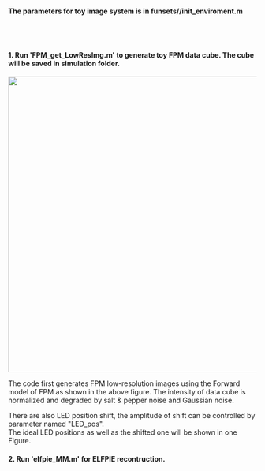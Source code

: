 #### The parameters for toy image system is in funsets//init_enviroment.m <br>
<br>
<br>


#### 1. Run 'FPM_get_LowResImg.m' to generate toy FPM data cube. The cube will be saved in simulation folder. <br>

<img src="https://github.com/ShuheZhang-MUMC/elfpie_algorithm/blob/main/toy-experiment/figure_support/Fig1.png" width = "600" alt="" align=center />
</div>

The code first generates FPM low-resolution images using the Forward model of FPM as shown in the above figure.
The intensity of data cube is normalized and degraded by salt & pepper noise and Gaussian noise. <br>

There are also LED position shift, the amplitude of shift can be controlled by parameter named "LED_pos". <br>
The ideal LED positions as well as the shifted one will be shown in one Figure.

#### 2. Run 'elfpie_MM.m' for ELFPIE recontruction. <br>
